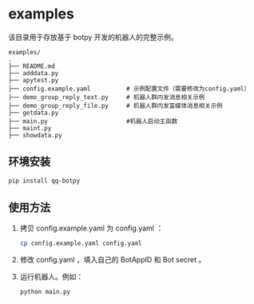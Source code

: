 # examples

该目录用于存放基于 botpy 开发的机器人的完整示例。

```
examples/
.
├── README.md
├── adddata.py
├── apytest.py
├── config.example.yaml          # 示例配置文件（需要修改为config.yaml）
├── demo_group_reply_text.py     # 机器人群内发消息相关示例
├── demo_group_reply_file.py     # 机器人群内发富媒体消息相关示例
├── getdata.py
├── main.py                      #机器人启动主函数
├── maint.py
├── showdata.py
```

## 环境安装

``` bash
pip install qq-botpy
```

## 使用方法

1. 拷贝 config.example.yaml 为 config.yaml ：

    ``` bash
    cp config.example.yaml config.yaml
    ```

2. 修改 config.yaml ，填入自己的 BotAppID 和  Bot secret 。
3. 运行机器人。例如：

    ``` bash
    python main.py
    ```
